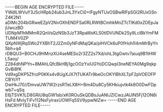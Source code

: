 -----BEGIN AGE ENCRYPTED FILE-----
YWdlLWVuY3J5cHRpb24ub3JnL3YxCi0+IFgyNTUxOSBwRlFpSGI2RUxGSnZ4K2N1
aDlMc204bGRweEZpV2NvOXhENDFSa0RLRWtBCmhkMnZTcTlKd0xZOEpJajUwczBD
UDNpM1hMMmR2QnVsQzNSb3JzT3RpaWsKLS0tIDVUNDk2Sy9LclBkYmFMTUM4V0ZP
QXpNWjRqSWo2YXBhT2J2Zm0yNFdMajQKa/plHVCk6uP0fHoh1I4mMrByYn5bh+q4
rDBQU3+B0CHJ9HMnzXU4seMESo2r3ZZ2s7Xd/ohL3tgGwtv7aiuq9B1tHWL5aoy/
Z284dhNPYn+8MAhLQfcBkHBj1gcOOzYxiUGYoDCQwpl3neNEYA0Mg9qkpGvBi8fK
Vd9xgDKP5ZfnzP0KKs4v8UgXJX7tTUKATr9beOcOKYlBhXLTpF2pVOEOFPCBYcYf
DwHkJ70//DmvaUW7W2rzsRTeLX8H+Bm4Du8Cy5KHkiujvtk4k8O0DwFDpwb7+qSq
E6jTSVK1LD8GRiU8qGW1sb/xK0ROuSkQDBsJuANIJZICwzJAUlN5Fj12ON6iHsFd
MvlyTiFv112NsFyIraxUOWFq5SV9ypwNIZw=
-----END AGE ENCRYPTED FILE-----
